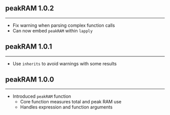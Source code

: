 ## peakRAM 1.0.2
---------------------
* Fix warning when parsing complex function calls
* Can now embed `peakRAM` within `lapply`

## peakRAM 1.0.1
---------------------
* Use `inherits` to avoid warnings with some results

## peakRAM 1.0.0
---------------------
* Introduced `peakRAM` function
  * Core function measures total and peak RAM use
  * Handles expression and function arguments
